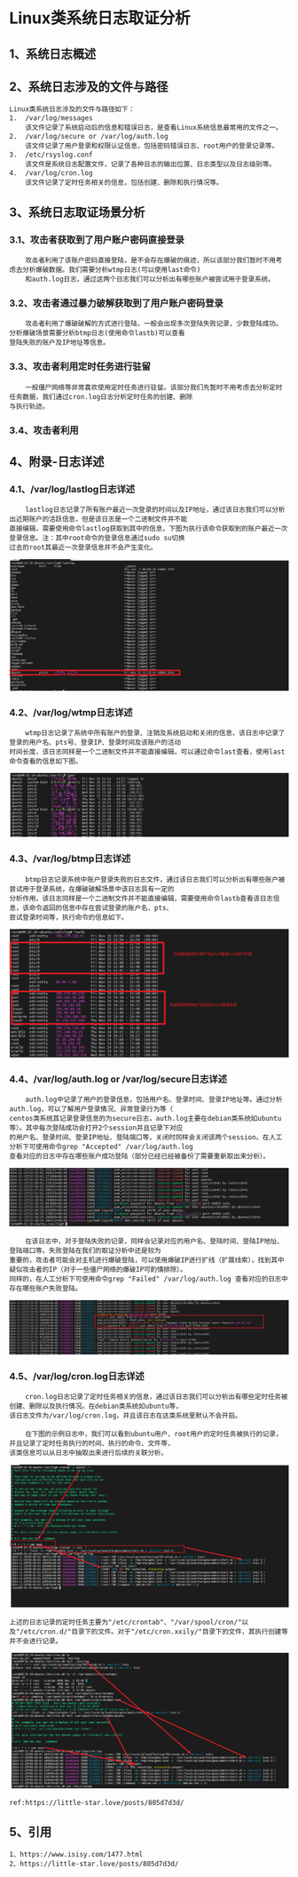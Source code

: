# Linux类系统日志取证分析

## 1、系统日志概述

## 2、系统日志涉及的文件与路径
    Linux类系统日志涉及的文件与路径如下：
    1.  /var/log/messages
        该文件记录了系统启动后的信息和错误日志，是查看Linux系统信息最常用的文件之一。
    2.  /var/log/secure or /var/log/auth.log
        该文件记录了用户登录和权限认证信息，包括密码错误日志、root用户的登录记录等。
    3.  /etc/rsyslog.conf
        该文件是系统日志配置文件，记录了各种日志的输出位置、日志类型以及日志级别等。
    4.  /var/log/cron.log
        该文件记录了定时任务相关的信息，包括创建、删除和执行情况等。

## 3、系统日志取证场景分析

### 3.1、攻击者获取到了用户账户密码直接登录
        攻击者利用了该账户密码直接登陆，是不会存在爆破的痕迹，所以该部分我们暂时不用考虑去分析爆破数据。我们需要分析wtmp日志(可以使用last命令)
        和auth.log日志，通过这两个日志我们可以分析出有哪些账户被尝试用于登录系统。

### 3.2、攻击者通过暴力破解获取到了用户账户密码登录
        攻击者利用了爆破破解的方式进行登陆，一般会出现多次登陆失败记录，少数登陆成功。分析爆破场景需要分析btmp日志(使用命令lastb)可以查看
    登陆失败的账户及IP地址等信息。

### 3.3、攻击者利用定时任务进行驻留
        一般僵尸网络等非常喜欢使用定时任务进行驻留。该部分我们先暂时不用考虑去分析定时任务数据，我们通过cron.log日志分析定时任务的创建、删除
    与执行轨迹。

### 3.4、攻击者利用


## 4、附录-日志详述

### 4.1、/var/log/lastlog日志详述
        lastlog日志记录了所有账户最近一次登录的时间以及IP地址，通过该日志我们可以分析出近期账户的活跃信息，但是该日志是一个二进制文件并不能
    直接编辑，需要使用命令lastlog获取到其中的信息，下图为执行该命令获取到的账户最近一次登录信息。注：其中root命令的登录信息通过sudo su切换
    过去的root其最近一次登录信息并不会产生变化。

![日志图片](./imgs/linux-forensic-syslog-lastlog1.png)

### 4.2、/var/log/wtmp日志详述
        wtmp日志记录了系统中所有账户的登录、注销及系统启动和关闭的信息，该日志中记录了登录的用户名、pts号、登录IP、登录时间及该账户的活动
    时间长度，该日志同样是一个二进制文件并不能直接编辑，可以通过命令last查看，使用last命令查看的信息如下图。

![日志图片](./imgs/linux-forensic-syslog-wtmp1.png)

### 4.3、/var/log/btmp日志详述
        btmp日志记录系统中账户登录失败的日志文件，通过该日志我们可以分析出有哪些账户被尝试用于登录系统，在爆破破解场景中该日志具有一定的
    分析作用，该日志同样是一个二进制文件并不能直接编辑，需要使用命令lastb查看该日志信息，该命令返回的信息中存在尝试登录的账户名、pts、
    尝试登录时间等，执行命令的信息如下。

![日志图片](./imgs/linux-forensic-syslog-btmp1.png)

### 4.4、/var/log/auth.log or /var/log/secure日志详述
        auth.log中记录了用户的登录信息，包括用户名、登录时间、登录IP地址等。通过分析auth.log，可以了解用户登录情况、异常登录行为等（
    centos类系统其记录登录信息的为secure日志，auth.log主要在debian类系统如ubuntu等）。其中每次登陆成功会打开2个session并且记录下对应
    的用户名、登录时间、登录IP地址、登陆端口等，关闭时同样会关闭该两个session。在人工分析下可使用命令grep "Accepted" /var/log/auth.log 
    查看对应的日志中存在哪些账户成功登陆（部分已经已经被备份了需要重新取出来分析）。

![日志图片](./imgs/linux-forensic-syslog-authlog1.png)

        在该日志中，对于登陆失败的记录，同样会记录对应的用户名、登陆时间、登陆IP地址、登陆端口等。失败登陆在我们的取证分析中还是较为
    重要的，攻击者可能会对主机进行爆破登陆，可以使用爆破IP进行扩线（扩展线索），找到其中疑似攻击者的IP（对于一些僵尸网络的爆破IP可酌情排除）。
    同样的，在人工分析下可使用命令grep "Failed" /var/log/auth.log 查看对应的日志中存在哪些账户失败登陆。

![日志图片](./imgs/linux-forensic-syslog-authlog2.png)

### 4.5、/var/log/cron.log日志详述
        cron.log日志记录了定时任务相关的信息，通过该日志我们可以分析出有哪些定时任务被创建、删除以及执行情况。在debian类系统如ubuntu等，
    该日志文件为/var/log/cron.log，并且该日志在这类系统里默认不会开启。

        在下图的示例日志中，我们可以看到ubuntu用户、root用户的定时任务被执行的记录，并且记录了定时任务执行的时间、执行的命令、文件等，
    该类信息可以从日志中抽取出来进行后续的关联分析。

![日志图片](./imgs/linux-forensic-syslog-cron.png)

    上述的日志记录的定时任务主要为"/etc/crontab"、"/var/spool/cron/"以及"/etc/cron.d/"目录下的文件。对于"/etc/cron.xxily/"目录下的文件，其执行创建等并不会进行记录。

![日志图片](./imgs/linux-forensic-syslog-cron1.png)

    ref:https://little-star.love/posts/805d7d3d/

## 5、引用
    1、https://www.isisy.com/1477.html
    2、https://little-star.love/posts/805d7d3d/